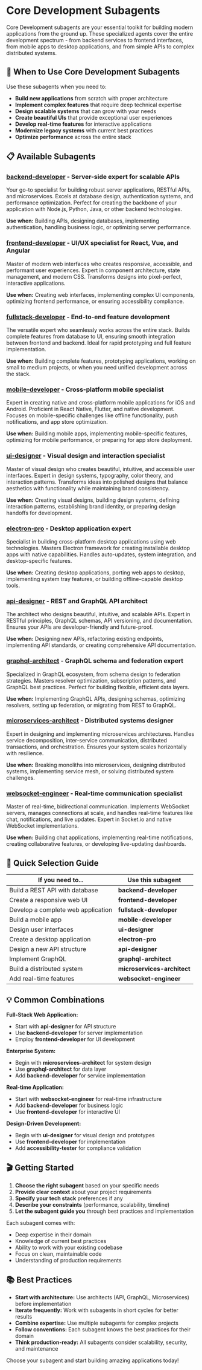 # Core Development Subagents

Core Development subagents are your essential toolkit for building modern applications from the ground up. These specialized agents cover the entire development spectrum - from backend services to frontend interfaces, from mobile apps to desktop applications, and from simple APIs to complex distributed systems.

## 🎯 When to Use Core Development Subagents

Use these subagents when you need to:
- **Build new applications** from scratch with proper architecture
- **Implement complex features** that require deep technical expertise  
- **Design scalable systems** that can grow with your needs
- **Create beautiful UIs** that provide exceptional user experiences
- **Develop real-time features** for interactive applications
- **Modernize legacy systems** with current best practices
- **Optimize performance** across the entire stack

## 📋 Available Subagents

### [**backend-developer**](backend-developer.md) - Server-side expert for scalable APIs
Your go-to specialist for building robust server applications, RESTful APIs, and microservices. Excels at database design, authentication systems, and performance optimization. Perfect for creating the backbone of your application with Node.js, Python, Java, or other backend technologies.

**Use when:** Building APIs, designing databases, implementing authentication, handling business logic, or optimizing server performance.

### [**frontend-developer**](frontend-developer.md) - UI/UX specialist for React, Vue, and Angular  
Master of modern web interfaces who creates responsive, accessible, and performant user experiences. Expert in component architecture, state management, and modern CSS. Transforms designs into pixel-perfect, interactive applications.

**Use when:** Creating web interfaces, implementing complex UI components, optimizing frontend performance, or ensuring accessibility compliance.

### [**fullstack-developer**](fullstack-developer.md) - End-to-end feature development
The versatile expert who seamlessly works across the entire stack. Builds complete features from database to UI, ensuring smooth integration between frontend and backend. Ideal for rapid prototyping and full feature implementation.

**Use when:** Building complete features, prototyping applications, working on small to medium projects, or when you need unified development across the stack.

### [**mobile-developer**](mobile-developer.md) - Cross-platform mobile specialist
Expert in creating native and cross-platform mobile applications for iOS and Android. Proficient in React Native, Flutter, and native development. Focuses on mobile-specific challenges like offline functionality, push notifications, and app store optimization.

**Use when:** Building mobile apps, implementing mobile-specific features, optimizing for mobile performance, or preparing for app store deployment.

### [**ui-designer**](ui-designer.md) - Visual design and interaction specialist
Master of visual design who creates beautiful, intuitive, and accessible user interfaces. Expert in design systems, typography, color theory, and interaction patterns. Transforms ideas into polished designs that balance aesthetics with functionality while maintaining brand consistency.

**Use when:** Creating visual designs, building design systems, defining interaction patterns, establishing brand identity, or preparing design handoffs for development.

### [**electron-pro**](electron-pro.md) - Desktop application expert
Specialist in building cross-platform desktop applications using web technologies. Masters Electron framework for creating installable desktop apps with native capabilities. Handles auto-updates, system integration, and desktop-specific features.

**Use when:** Creating desktop applications, porting web apps to desktop, implementing system tray features, or building offline-capable desktop tools.

### [**api-designer**](api-designer.md) - REST and GraphQL API architect
The architect who designs beautiful, intuitive, and scalable APIs. Expert in RESTful principles, GraphQL schemas, API versioning, and documentation. Ensures your APIs are developer-friendly and future-proof.

**Use when:** Designing new APIs, refactoring existing endpoints, implementing API standards, or creating comprehensive API documentation.

### [**graphql-architect**](graphql-architect.md) - GraphQL schema and federation expert
Specialized in GraphQL ecosystem, from schema design to federation strategies. Masters resolver optimization, subscription patterns, and GraphQL best practices. Perfect for building flexible, efficient data layers.

**Use when:** Implementing GraphQL APIs, designing schemas, optimizing resolvers, setting up federation, or migrating from REST to GraphQL.

### [**microservices-architect**](microservices-architect.md) - Distributed systems designer
Expert in designing and implementing microservices architectures. Handles service decomposition, inter-service communication, distributed transactions, and orchestration. Ensures your system scales horizontally with resilience.

**Use when:** Breaking monoliths into microservices, designing distributed systems, implementing service mesh, or solving distributed system challenges.

### [**websocket-engineer**](websocket-engineer.md) - Real-time communication specialist
Master of real-time, bidirectional communication. Implements WebSocket servers, manages connections at scale, and handles real-time features like chat, notifications, and live updates. Expert in Socket.io and native WebSocket implementations.

**Use when:** Building chat applications, implementing real-time notifications, creating collaborative features, or developing live-updating dashboards.

## 🚀 Quick Selection Guide

| If you need to... | Use this subagent |
|-------------------|-------------------|
| Build a REST API with database | **backend-developer** |
| Create a responsive web UI | **frontend-developer** |
| Develop a complete web application | **fullstack-developer** |
| Build a mobile app | **mobile-developer** |
| Design user interfaces | **ui-designer** |
| Create a desktop application | **electron-pro** |
| Design a new API structure | **api-designer** |
| Implement GraphQL | **graphql-architect** |
| Build a distributed system | **microservices-architect** |
| Add real-time features | **websocket-engineer** |

## 💡 Common Combinations

**Full-Stack Web Application:**
- Start with **api-designer** for API structure
- Use **backend-developer** for server implementation  
- Employ **frontend-developer** for UI development

**Enterprise System:**
- Begin with **microservices-architect** for system design
- Use **graphql-architect** for data layer
- Add **backend-developer** for service implementation

**Real-time Application:**
- Start with **websocket-engineer** for real-time infrastructure
- Add **backend-developer** for business logic
- Use **frontend-developer** for interactive UI

**Design-Driven Development:**
- Begin with **ui-designer** for visual design and prototypes
- Use **frontend-developer** for implementation
- Add **accessibility-tester** for compliance validation

## 🎬 Getting Started

1. **Choose the right subagent** based on your specific needs
2. **Provide clear context** about your project requirements
3. **Specify your tech stack** preferences if any
4. **Describe your constraints** (performance, scalability, timeline)
5. **Let the subagent guide you** through best practices and implementation

Each subagent comes with:
- Deep expertise in their domain
- Knowledge of current best practices
- Ability to work with your existing codebase
- Focus on clean, maintainable code
- Understanding of production requirements

## 📚 Best Practices

- **Start with architecture:** Use architects (API, GraphQL, Microservices) before implementation
- **Iterate frequently:** Work with subagents in short cycles for better results
- **Combine expertise:** Use multiple subagents for complex projects
- **Follow conventions:** Each subagent knows the best practices for their domain
- **Think production-ready:** All subagents consider scalability, security, and maintenance

Choose your subagent and start building amazing applications today!